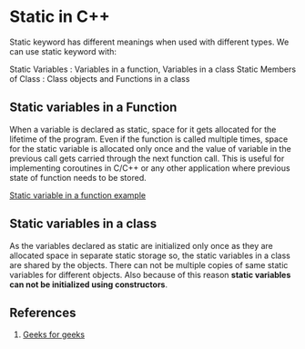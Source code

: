 # Static in C++

Static keyword has different meanings when used with different types. We can use static keyword with:

Static Variables : Variables in a function, Variables in a class
Static Members of Class : Class objects and Functions in a class

## Static variables in a Function

When a variable is declared as static, space for it gets allocated for the lifetime of the program. Even if the function is called multiple times, space for the static variable is allocated only once and the value of variable in the previous call gets carried through the next function call. This is useful for implementing coroutines in C/C++ or any other application where previous state of function needs to be stored.

[Static variable in a function example](./static/static_inFunc.cpp)

## Static variables in a class

As the variables declared as static are initialized only once as they are allocated space in separate static storage so, the static variables in a class are shared by the objects. There can not be multiple copies of same static variables for different objects. Also because of this reason **static variables can not be initialized using constructors**.


## References

1. [Geeks for geeks](https://www.geeksforgeeks.org/static-keyword-cpp/)


